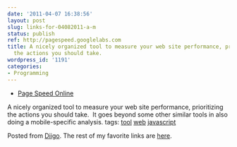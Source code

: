 ```yaml
---
date: '2011-04-07 16:38:56'
layout: post
slug: links-for-04082011-a-m
status: publish
ref: http://pagespeed.googlelabs.com
title: A nicely organized tool to measure your web site performance, prioritizing
  the actions you should take.
wordpress_id: '1191'
categories:
- Programming
---
```



  * [Page Speed Online](http://pagespeed.googlelabs.com)


A nicely organized tool to measure your web site performance, prioritizing the actions you should take.  It goes beyond some other similar tools in also doing a mobile-specific analysis.
 tags:                      [tool](http://www.diigo.com/user/eobrain/tool)            [web](http://www.diigo.com/user/eobrain/web)            [javascript](http://www.diigo.com/user/eobrain/javascript)


Posted from [Diigo](http://www.diigo.com). The rest of my favorite links are [here](http://www.diigo.com/user/eobrain).

